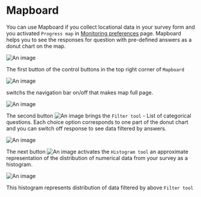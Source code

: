 # Mapboard

You can use Mapboard if you collect locational data in your survey form and you activated `Progress map` in [Monitoring preferences](/guide/21-preferences.html##progress-map) page. Mapboard helps you to see the responses for question with pre-defined answers as a donut chart on the map.

![An image](/images/s11_mb.jpg)

The first button of the control buttons in the top right corner of `Mapboard`

![An image](/images/s11_map_btn.png)

switchs the navigation bar on/off that makes map full page.

![An image](/images/s11_mb_fp.jpg)

The second button ![An image](/images/s11_map_btn2.png) brings the `Filter tool` - List of categorical questions. Each choice option corresponds to one part of the donut chart and you can switch off response to see data filtered by answers.

![An image](/images/s11_mb_quest.png)

The next button ![An image](/images/s11_map_btn3.png) activates the `Histogram tool` an approximate representation of the distribution of numerical data from your survey as a histogram.

![An image](/images/s11_mb_hist.png)

This histogram represents distribution of data filtered by above `Filter tool`